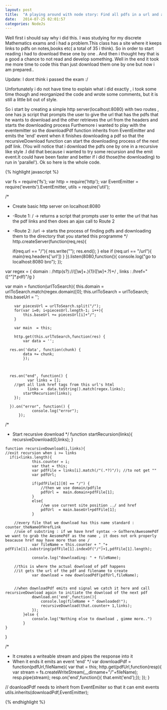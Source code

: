 ```yaml
---
layout: post
title:  "A playing around with node story: Find all pdfs in a url and automagically download them "
date:   2014-07-25 02:01:57
categories: NodeJs
---
```



Well first i should say why i did this.
I was studying for my discrete Mathematics exams and i had a problem.This class has a site where it keeps links to pdfs on notes,books etc( a total of 35 i think).
So in order to start reading i had to download these one by one .
And then i thought hey that is a good a chance to not read and develop something.
Well in the end it took me more time to code this than just download them one by one but  now i am prepared..

Update:
	I dont think i passed the exam :/

Unfortunately i do not have time to explain what i did exactly , i took some time though and reorganized the code and wrote some comments, but it is still a little bit out of style.

So i start by creating a simple http server(localhost:8080) with two routes , one has js script that prompts the user to give the url that has the pdfs that he wants to download and the other  retrieves the url from the headers and starts the downloading process
Furthemore i wanted to play with the eventemitter so the downloadPdf function inherits from EventEmitter and emits the 'end' event when it finishes downloading a pdf so that the recursiveDownload function can start the downloading process of the next pdf link.
(You will notice that i download the pdfs one by one in a recursive like style .I did that because i wanted to try some recursion and the emit event.It could have been faster and better if i did those(the downloading) to run in 'parallel').
Ok so here is the whole code.

{% highlight javascript %}

var fs = require('fs');
var http = require('http');
var EventEmitter = require('events').EventEmitter,
utils = require('util');



/*
*  Create basic http server on localhost:8080
*  -Route 1: / 		 -> returns a script that prompts user to enter the url that has the pdf links and then does an ajax call to Route 2
*  -Route 2: /url    -> starts the process of finding pdfs and downloading them to the directory that you started this programme
*/
http.createServer(function(req,res){

	if(req.url == "/"){
		res.write("<script>var answer = prompt('Enter url to find pdfs');    var xmlhttp = new XMLHttpRequest(); xmlhttp.open('GET','http://localhost:8080/url',true); xmlhttp.setRequestHeader('url', answer); xmlhttp.send(); </script>");
		res.end();
	} 
	else if (req.url == "/url"){
		main(req.headers['url'])
	}
}).listen(8080,function(){
	console.log("go to localhost:8080 bro");
});


var regex = {
	domain : /http(s?):\/\/([\w]+\.){1}([\w]+\.?)+/ ,
	links : /href="([^"]*.pdf)"/g
}

var main = function(urlToSearch){
		this.domain = urlToSearch.match(regex.domain)[0];
		this.urlToSearch = urlToSearch;
		this.baseUrl = '';

		var piecesUrl = urlToSearch.split("/");
		for(var i=0; i<piecesUrl.length-1; i++){
			this.baseUrl += piecesUrl[i]+"/";
		}

		var main  = this;

		http.get(this.urlToSearch,function(res) {
			var data = '';
		  
      res.on('data', function(chunk) {
		    data += chunk;
		    });
		  


      res.on("end", function() {
			  var links = [];
        //get all link href tags from this url's html
			  links =  data.toString().match(regex.links);
		    startRecursion(links);
        });
		  
      }).on("error", function() {
		        console.log("error");
		  });


  /*
  *  Start recursive download 
  */
	function startRecursion(links){
		recursiveDownload(0,links);
	}

	function recursiveDownload(i,links){
	//exit recursion when i >= links 
      if(i<links.length){
				this.counter = i;
				var that = this;
				var pdfFile = links[i].match(/"(.*?)"/); //to not get ""
				var pdfUrl;

				if(pdfFile[1][0] == "/") {
					//then we use domain/pdfile
					pdfUrl =  main.domain+pdfFile[1];
				}
				else{
					//we use current site position ../ and href
					pdfUrl  = main.baseUrl+pdfFile[1];
				}
				
        //every file that we download has this name standard : counter_theNameOfHrefLink
        //use of substring : if we have href syntax -> GoThere/AwesomePdf we want to grab the AesomePdf as the name , it does not ork properly beacause href may have more than one /
				var fileName = this.counter + "_"+ pdfFile[1].substring(pdfFile[1].indexOf("/")+1,pdfFile[1].length);
				
				console.log("downloading: " + fileName);
				
        //this is where the actual download of pdf happens 
        //it gets the url of the pdf and filename to create
				var download = new downloadPdf(pdfUrl,fileName);
				

        //when downloadPdf emits end signal we catch it here and call recursiveDownload again to initiate the download of the next pdf
				download.on('end',function(){
					console.log(fileName + " downloaded!");
					recursiveDownload(that.counter+ 1,links);
				});
			}else {
				console.log("Nothing else to download , gimme more..")
			}
	}
}


/*
* It creates a writeable stream and pipes the response into it
* When it ends it emits an event 'end'
*/
var downloadPdf = function(pdfUrl,fileName){
	var that = this;
	http.get(pdfUrl,function(resp){		
		var stream = fs.createWriteStream(__dirname+"/"+fileName);
		resp.pipe(stream);
		resp.on('end',function(){ that.emit('end');});
	});
}


// doanloadPdf needs to inherit from EventEmiiter so that it can emit events
utils.inherits(downloadPdf,EventEmitter);



{% endhighlight %}

